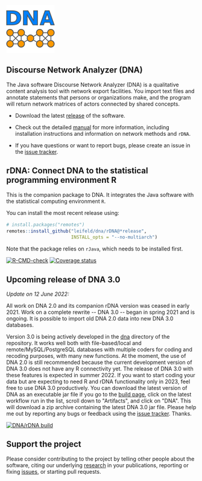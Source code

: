 ![](./dna/src/main/resources/icons/dna128.png)

## Discourse Network Analyzer (DNA)

The Java software Discourse Network Analyzer (DNA) is a qualitative content analysis tool with network export facilities. You import text files and annotate statements that persons or organizations make, and the program will return network matrices of actors connected by shared concepts.

- Download the latest [release](https://github.com/leifeld/dna/releases) of the software.

- Check out the detailed [manual](https://github.com/leifeld/dna/releases/download/v2.0-beta.24/dna-manual.pdf) for more information, including installation instructions and information on network methods and `rDNA`.

- If you have questions or want to report bugs, please create an issue in the [issue tracker](https://github.com/leifeld/dna/issues).

## rDNA: Connect DNA to the statistical programming environment R

This is the companion package to DNA. It integrates the Java software with the statistical computing environment `R`.

You can install the most recent release using:

``` r
# install.packages("remotes")
remotes::install_github("leifeld/dna/rDNA@*release",
                        INSTALL_opts = "--no-multiarch")
```

Note that the package relies on `rJava`, which needs to be installed first.

[![R-CMD-check](https://github.com/leifeld/dna/workflows/make/badge.svg)](https://github.com/leifeld/dna/actions) [![Coverage status](https://codecov.io/gh/leifeld/dna/branch/master/graph/badge.svg)](https://codecov.io/github/leifeld/dna?branch=master)

## Upcoming release of DNA 3.0

_Update on 12 June 2022:_

All work on DNA 2.0 and its companion rDNA version was ceased in early 2021. Work on a complete rewrite -- DNA 3.0 -- began in spring 2021 and is ongoing. It is possible to import old DNA 2.0 data into new DNA 3.0 databases.

Version 3.0 is being actively developed in the [dna](https://github.com/leifeld/dna/tree/master/dna) directory of the repository. It works well both with file-based/local and remote/MySQL/PostgreSQL databases with multiple coders for coding and recoding purposes, with many new functions. At the moment, the use of DNA 2.0 is still recommended because the current development version of DNA 3.0 does not have any R connectivity yet. The release of DNA 3.0 with these features is expected in summer 2022. If you want to start coding your data but are expecting to need R and rDNA functionality only in 2023, feel free to use DNA 3.0 productively. You can download the latest version of DNA as an executable jar file if you go to the [build page](https://github.com/leifeld/dna/actions/workflows/DNA%20build.yml), click on the latest workflow run in the list, scroll down to "Artifacts", and click on "DNA". This will download a zip archive containing the latest DNA 3.0 jar file. Please help me out by reporting any bugs or feedback using the [issue tracker](https://github.com/leifeld/dna/issues). Thanks.

[![DNA/rDNA build](https://github.com/leifeld/dna/actions/workflows/DNA%20build.yml/badge.svg)](https://github.com/leifeld/dna/actions/workflows/DNA%20build.yml)

## Support the project

Please consider contributing to the project by telling other people about the software, citing our underlying [research](https://www.philipleifeld.com/publications) in your publications, reporting or fixing [issues](https://github.com/leifeld/issues), or starting pull requests.
